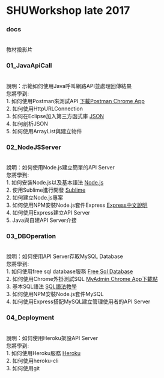 # SHUWorkshop late 2017

<h3>docs</h3>
<br>教材投影片

<h3>01_JavaApiCall</h3>
<br>說明：示範如何使用Java呼叫網路API並處理回傳結果
<br>您將學到:
<br>1. 如何使用Postman來測試API <a href="https://chrome.google.com/webstore/detail/postman/fhbjgbiflinjbdggehcddcbncdddomop?hl=zh-TW&usg=AOvVaw3orE5cYNdV7xa-PuhONKhq">下載Postman Chrome App</a>
<br>2. 如何使用HttpURLConnection
<br>3. 如何在Eclipse加入第三方函式庫 <a href="https://github.com/stleary/JSON-java">JSON</a>
<br>4. 如何剖析JSON
<br>5. 如何使用ArrayList與建立物件


<h3>02_NodeJSServer</h3>
<br>說明：如何使用Node.js建立簡單的API Server
<br>您將學到:
<br>1. 如何安裝Node.js以及基本語法 <a href="https://nodejs.org/en/">Node.js</a>
<br>2. 使用Sublime進行開發 <a href="https://www.sublimetext.com/">Sublime</a>
<br>2. 如何建立Node.js專案
<br>3. 如何使用NPM安裝Node.js套件Express <a href="http://expressjs.com/zh-tw/">Express中文說明</a>
<br>4. 如何使用Express建立API Server
<br>5. Java與自建API Server介接


<h3>03_DBOperation</h3>
<br>說明：如何使用API Server存取MySQL Database
<br>您將學到:
<br>1. 如何使用free sql database服務 <a href="https://www.freemysqlhosting.net/">Free Sql Database</a>
<br>2. 如何使用Chrome外掛測試SQL <a href="https://chrome.google.com/webstore/detail/chrome-mysql-admin/ndgnpnpakfcdjmpgmcaknimfgcldechn">MyAdmin Chrome App下載點</a>
<br>3. 基本SQL語法 <a href="http://www.runoob.com/mysql/mysql-update-query.html">SQL語法教學</a>
<br>3. 如何使用NPM安裝Node.js套件MySQL
<br>4. 如何使用Express搭配MySQL建立管理使用者的API Server


<h3>04_Deployment</h3>
<br>說明：如何使用Heroku架設API Server
<br>您將學到:
<br>1. 如何使用Heroku服務 <a href="https://www.heroku.com/">Heroku</a>
<br>2. 如何使用heroku-cli
<br>3. 如何使用git
